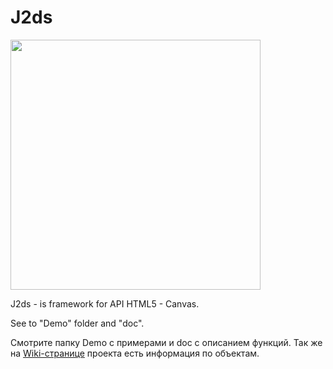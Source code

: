 # J2ds

<div aling="center">
<img src="http://s1.uploadpics.ru/images/-11yPdPEBl.png" width="400" alt=""/>
</div>

J2ds - is framework for API HTML5 - Canvas.

See to "Demo" folder and "doc".

Смотрите папку Demo с примерами и doc с описанием функций.
Так же на <a href="https://github.com/SkanerSoft/J2ds/wiki">Wiki-странице</a> проекта есть информация по объектам.
